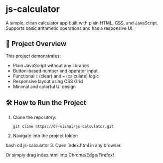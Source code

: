 # js-calculator
A simple, clean calculator app built with plain HTML, CSS, and JavaScript. Supports basic arithmetic operations and has a responsive UI.

## 🚀 Project Overview

This project demonstrates:
- Plain JavaScript without any libraries
- Button-based number and operator input
- Functional `C` (clear) and `=` (calculate) logic
- Responsive layout using CSS Grid
- Minimal and colorful UI design

## 🛠️ How to Run the Project

1. Clone the repository:
   ```bash
   git clone https://07-vishal/js-calculator.git
2. Navigate into the project folder:

bash
cd js-calculator
3. Open index.html in any browser.

Or simply drag index.html into Chrome/Edge/Firefox!
